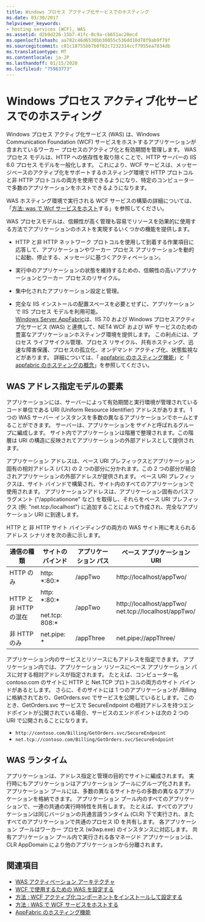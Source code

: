 ```yaml
---
title: Windows プロセス アクティブ化サービスでのホスティング
ms.date: 03/30/2017
helpviewer_keywords:
- hosting services [WCF], WAS
ms.assetid: d2b9d226-15b7-41fc-8c9a-cb651ac20ecd
ms.openlocfilehash: aa782c46d6530bb30055c536dd10d78f9ab9f79f
ms.sourcegitcommit: c01c18755bb7b0f82c7232314ccf7955ea7834db
ms.translationtype: MT
ms.contentlocale: ja-JP
ms.lasthandoff: 01/15/2020
ms.locfileid: "75963773"
---
```

# <a name="hosting-in-windows-process-activation-service"></a>Windows プロセス アクティブ化サービスでのホスティング
Windows プロセス アクティブ化サービス (WAS) は、Windows Communication Foundation (WCF) サービスをホストするアプリケーションが含まれているワーカー プロセスのアクティブ化と有効期間を管理します。 WAS プロセス モデルは、HTTP への依存性を取り除くことで、HTTP サーバーの IIS 6.0 プロセス モデルを一般化します。 これにより、WCF サービスは、メッセージベースのアクティブ化をサポートするホスティング環境で HTTP プロトコルと非 HTTP プロトコルの両方を使用できるようになり、特定のコンピューターで多数のアプリケーションをホストできるようになります。  
  
 WAS ホスティング環境で実行される WCF サービスの構築の詳細については、「[方法: was で Wcf サービスをホスト](../../../../docs/framework/wcf/feature-details/how-to-host-a-wcf-service-in-was.md)する」を参照してください。  
  
 WAS プロセスモデルは、信頼性が高く管理も容易でリソースを効果的に使用する方法でアプリケーションのホストを実現するいくつかの機能を提供します。  
  
- HTTP と非 HTTP ネットワーク プロトコルを使用して到着する作業項目に応答して、アプリケーションやワーカー プロセス アプリケーションを動的に起動、停止する、メッセージに基づくアクティベーション。  
  
- 実行中のアプリケーションの状態を維持するための、信頼性の高いアプリケーションとワーカー プロセスのリサイクル。  
  
- 集中化されたアプリケーション設定と管理。  
  
- 完全な IIS インストールの配置スペースを必要とせずに、アプリケーションで IIS プロセス モデルを利用可能。  
[Windows Server AppFabric](https://docs.microsoft.com/previous-versions/appfabric/ff384253(v=azure.10))は、IIS 7.0 および Windows プロセスアクティブ化サービス (WAS) と連携して、NET4 WCF および WF サービスのための豊富なアプリケーションホスティング環境を提供します。 この利点には、プロセス ライフサイクル管理、プロセス リサイクル、共有ホスティング、迅速な障害保護、プロセスの孤立化、オンデマンド アクティブ化、状態監視などがあります。 詳細については、「 [appfabric のホスティング機能](https://docs.microsoft.com/previous-versions/appfabric/ee677189(v=azure.10))」と「 [appfabric のホスティングの概念](https://docs.microsoft.com/previous-versions/appfabric/ee677371(v=azure.10))」を参照してください。  
  
## <a name="elements-of-the-was-addressing-model"></a>WAS アドレス指定モデルの要素  
 アプリケーションには、サーバーによって有効期間と実行環境が管理されているコード単位である URI (Uniform Resource Identifier) アドレスがあります。 1 つの WAS サーバー インスタンスを多数の異なるアプリケーションでホームとすることができます。 サーバーは、アプリケーションを*サイト*と呼ばれるグループに編成します。 サイト内でアプリケーションは階層で整理されます。この階層は URI の構造に反映されてアプリケーションの外部アドレスとして提供されます。  
  
 アプリケーション アドレスは、ベース URI プレフィックスとアプリケーション固有の相対アドレス (パス) の 2 つの部分に分かれます。この 2 つの部分が結合されアプリケーションの外部アドレスが提供されます。 ベース URI プレフィックスは、サイト バインドで構築され、サイト内のすべてのアプリケーションで使用されます。 アプリケーションアドレスは、アプリケーション固有のパスフラグメント ("/applicationone" など) を取得し、それらをベース URI プレフィックス (例: "net.tcp:/localhost") に追加することによって作成され、完全なアプリケーション URI に到達します。  
  
 HTTP と 非 HTTP サイト バインディングの両方の WAS サイト用に考えられるアドレス シナリオを次の表に示します。  
  
|通信の種類|サイトのバインド|アプリケーション パス|ベース アプリケーション URI|  
|--------------|-------------------|----------------------|---------------------------|  
|HTTP のみ|http: *:80:\*|/appTwo|http://localhost/appTwo/|  
|HTTP と 非 HTTP の混在|http: *:80:\*<br /><br /> net.tcp: 808:\*|/appTwo|http://localhost/appTwo/<br />net.tcp://localhost/appTwo/|  
|非 HTTP のみ|net.pipe: *|/appThree|net.pipe://appThree/|  
  
 アプリケーション内のサービスとリソースにもアドレスを指定できます。 アプリケーション内では、アプリケーション リソースにベース アプリケーション パスに対する相対アドレスが指定されます。 たとえば、コンピューター名 contoso.com のサイトに HTTP と Net.TCP プロトコルの両方のサイト バインドがあるとします。 さらに、そのサイトには 1 つのアプリケーションが /Billing に格納されており、GetOrders.svc でサービスを公開しているとします。 このとき、GetOrders.svc サービスで SecureEndpoint の相対アドレスを持つエンドポイントが公開されている場合、サービスのエンドポイントは次の 2 つの URI で公開されることになります。  
  
- `http://contoso.com/Billing/GetOrders.svc/SecureEndpoint`
- `net.tcp://contoso.com/Billing/GetOrders.svc/SecureEndpoint`
  
## <a name="the-was-runtime"></a>WAS ランタイム  
 アプリケーションは、アドレス指定と管理の目的でサイトに編成されます。 実行時にもアプリケーションはアプリケーション プールにグループ化されます。 アプリケーション プールには、多数の異なるサイトからの多数の異なるアプリケーションを格納できます。 アプリケーション プール内のすべてのアプリケーションで、一連の共通の実行時特性を共有します。 たとえば、すべてのアプリケーションは同じバージョンの共通言語ランタイム (CLR) 下で実行され、またすべてのアプリケーションで共通のプロセス ID を共有します。 各アプリケーション プールはワーカー プロセス (w3wp.exe) のインスタンスに対応します。 共有アプリケーション プール内で実行される各マネージド アプリケーションは、CLR AppDomain により他のアプリケーションから分離されます。  
  
## <a name="see-also"></a>関連項目

- [WAS アクティベーション アーキテクチャ](../../../../docs/framework/wcf/feature-details/was-activation-architecture.md)
- [WCF で使用するための WAS を設定する](../../../../docs/framework/wcf/feature-details/configuring-the-wpa--service-for-use-with-wcf.md)
- [方法 : WCF アクティブ化コンポーネントをインストールして設定する](../../../../docs/framework/wcf/feature-details/how-to-install-and-configure-wcf-activation-components.md)
- [方法 : WAS で WCF サービスをホストする](../../../../docs/framework/wcf/feature-details/how-to-host-a-wcf-service-in-was.md)
- [AppFabric のホスティング機能](https://docs.microsoft.com/previous-versions/appfabric/ee677189(v=azure.10))
